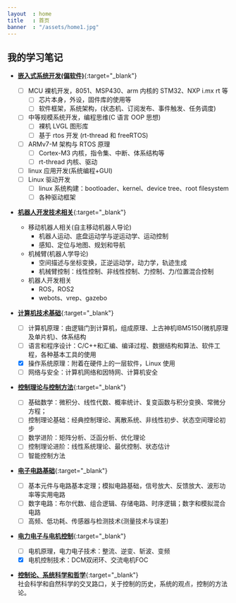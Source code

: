 ```yaml
---
layout  : home
title   : 首页
banner  : "/assets/home1.jpg"
---
```


## 我的学习笔记

- [**嵌入式系统开发(偏软件)**](https://xym.work/embedded-system){:target="_blank"}
  - [ ] MCU 裸机开发，8051、MSP430、arm 内核的 STM32、NXP i.mx rt 等
    - [ ] 芯片本身，外设，固件库的使用等
    - [ ] 软件框架，系统架构，(状态机、订阅发布、事件触发、任务调度)
  - [ ] 中等规模系统开发，编程思维(C 语言 OOP 思想)
    - [ ] 裸机 LVGL 图形库
    - [ ] 基于 rtos 开发 (rt-thread 和 freeRTOS)
  - [ ] ARMv7-M 架构与 RTOS 原理
    - [ ] Cortex-M3 内核，指令集、中断、体系结构等
    - [ ] rt-thread 内核、驱动
  - [ ] linux 应用开发(系统编程+GUI)
  - [ ] Linux 驱动开发
    - [ ] linux 系统构建：bootloader、kernel、device tree、root filesystem
    - [ ] 各种驱动框架

- [**机器人开发技术相关**](https://xym.work/robot){:target="_blank"}
  - 移动机器人相关(自主移动机器人导论)
    - 机器人运动、底盘运动学与逆运动学、运动控制
    - 感知、定位与地图、规划和导航
  - 机械臂(机器人学导论)
    - 空间描述与坐标变换，正逆运动学，动力学，轨迹生成
    - 机械臂控制：线性控制、非线性控制、力控制、力/位置混合控制
  - 机器人开发相关
    - ROS，ROS2
    - webots、vrep、gazebo

- [**计算机技术基础**](https://xym.work/computer-technology/){:target="_blank"}
  - [ ] 计算机原理：由逻辑门到计算机，组成原理、上古神机IBM5150(微机原理及单片机)、体系结构
  - [ ] 语言和程序设计：C/C++和汇编、编译过程、数据结构和算法、软件工程，各种基本工具的使用
  - [x] 操作系统原理：附着在硬件上的一层软件，Linux 使用
  - [ ] 网络与安全：计算机网络和因特网、计算机安全

- [**控制理论与控制方法**](https://xym.work/control-theory){:target="_blank"}
  - [ ] 基础数学：微积分、线性代数、概率统计、复变函数与积分变换、常微分方程；
  - [ ] 控制理论基础：经典控制理论、离散系统、非线性初步、状态空间理论初步
  - [ ] 数学进阶：矩阵分析、泛函分析、优化理论
  - [ ] 控制理论进阶：线性系统理论、最优控制、状态估计
  - [ ] 智能控制方法

- [**电子电路基础**](https://xym.work/electronics){:target="_blank"}
  - [ ] 基本元件与电路基本定理；模拟电路基础，信号放大、反馈放大、波形功率等实用电路
  - [ ] 数字电路：布尔代数、组合逻辑、存储电路、时序逻辑；数字和模拟混合电路
  - [ ] 高频、低功耗、传感器与检测技术(测量技术与误差)

- [**电力电子与电机控制**](https://xym.work/motor-control){:target="_blank"}
  - [ ] 电机原理，电力电子技术：整流、逆变、斩波、变频
  - [x] 电机控制技术：DCM双闭环、交流电机FOC

- [**控制论、系统科学和哲学**](https://xym.work/cyberlosophy){:target="_blank"}  
  社会科学和自然科学的交叉路口，关于控制的历史，系统的观点，控制的方法论。





